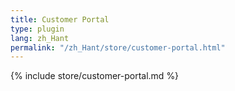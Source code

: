 ```yaml
---
title: Customer Portal
type: plugin
lang: zh_Hant
permalink: "/zh_Hant/store/customer-portal.html"
---
```


{% include store/customer-portal.md %}

